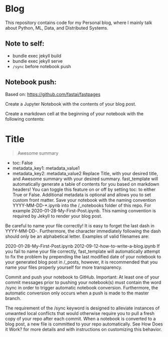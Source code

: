# Blog
This repository contains code for my Personal blog, where I mainly talk about Python, ML, Data, and Distributed Systems.

## Note to self:
- bundle exec jekyll build  
- bundle exec jekyll serve  
- `/sync` before notebook push

## Notebook push:
Based on: https://github.com/fastai/fastpages

Create a Jupyter Notebook with the contents of your blog post.

Create a markdown cell at the beginning of your notebook with the following contents:

# Title
> Awesome summary
- toc: False
- metadata_key1: metadata_value1
- metadata_key2: metadata_value2
Replace Title, with your desired title, and Awesome summary with your desired summary.
fast_template will automatically generate a table of contents for you based on markdown headers! You can toggle this feature on or off by setting toc: to either True or False.
Additional metadata is optional and allows you to set custom front matter.
Save your notebook with the naming convention YYYY-MM-DD-*.ipynb into the /_notebooks folder of this repo. For example 2020-01-28-My-First-Post.ipynb. This naming convention is required by Jekyll to render your blog post.

Be careful to name your file correctly! It is easy to forget the last dash in YYYY-MM-DD-. Furthermore, the character immediately following the dash should only be an alphabetical letter. Examples of valid filenames are:

2020-01-28-My-First-Post.ipynb
2012-09-12-how-to-write-a-blog.ipynb
If you fail to name your file correctly, fast_template will automatically attempt to fix the problem by prepending the last modified date of your notebook to your generated blog post in /_posts, however, it is recommended that you name your files properly yourself for more transparency.

Commit and push your notebook to GitHub. Important: At least one of your commit messages prior to pushing your notebook(s) must contain the word /sync in order to trigger automatic notebook conversion. Furthermore, the automatic conversion only occurs when a push is made to the master branch.

The requirement of the /sync keyword is designed to alleviate instances of unwanted local conflicts that would otherwise require you to pull a fresh copy of your repo after each commit. When a notebook is converted to a blog post, a new file is committed to your repo automatically. See How Does it Work? for more details and with instructions on customizing this behavior.
